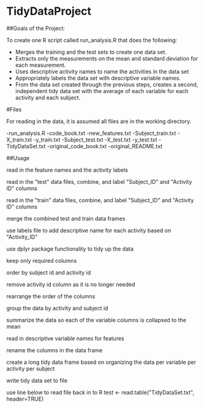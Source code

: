 TidyDataProject
===============

##Goals of the Project:

To create one R script called run_analysis.R that does the following: 
- Merges the training and the test sets to create one data set.
- Extracts only the measurements on the mean and standard deviation for each measurement. 
- Uses descriptive activity names to name the activities in the data set
- Appropriately labels the data set with descriptive variable names. 
- From the data set created through the previous steps, creates a second, independent tidy data set with the average of each variable for each activity and each subject.

#Files

For reading in the data, it is assumed all files are in the working directory. 

-run_analysis.R
-code_book.txt
-new_features.txt
-Subject_train.txt
-X_train.txt
-y_train.txt
-Subject_test.txt
-X_test.txt
-y_test.txt
-TidyDataSet.txt
-original_code_book.txt
-original_README.txt

##Usage

read in the feature names and the activity labels

read in the "test" data files, combine, and label "Subject_ID" and "Activity ID" columns

read in the "train" data files, combine, and label "Subject_ID" and "Activity ID" columns

 merge the combined test and train data frames

 use labels file to add descriptive name for each activity based on "Activity_ID"

 use dplyr package functionality to tidy up the data

 keep only required columns

 order by subject id and activity id 

 remove activity id column as it is no longer needed

 rearrange the order of the columns

 group the data by activity and subject id

 summarize the data so each of the variable columns is collapsed to the mean

 read in descriptive variable names for features

 rename the columns in the data frame

 create a long tidy data frame based on organizing the data per variable per activity per subject

 write tidy data set to file

 use line below to read file back in to R
 test <- read.table("TidyDataSet.txt", header=TRUE)
